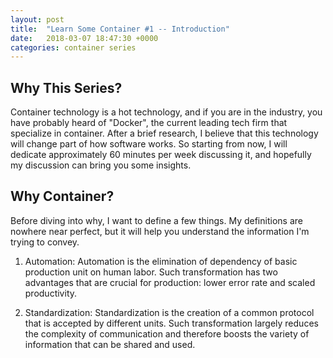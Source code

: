 ```yaml
---
layout: post
title:  "Learn Some Container #1 -- Introduction"
date:   2018-03-07 18:47:30 +0000
categories: container series
---
```


## Why This Series? ##  
Container technology is a hot technology, and if you are in the industry, you have probably heard of "Docker", the current leading tech firm that specialize in container. After a brief research, I believe that this technology will change part of how software works. So starting from now, I will dedicate approximately 60 minutes per week discussing it, and hopefully my discussion can bring you some insights. 

## Why Container? ## 
Before diving into why, I want to define a few things. My definitions are nowhere near perfect, but it will help you understand the information I'm trying to convey. 

1. Automation:
	Automation is the elimination of dependency of basic production unit on human labor. Such transformation has two advantages that are crucial for production: lower error rate and scaled productivity.

2. Standardization:
	Standardization is the creation of a common protocol that is accepted by different units. Such transformation largely reduces the complexity of communication and therefore boosts the variety of information that can be shared and used. 




